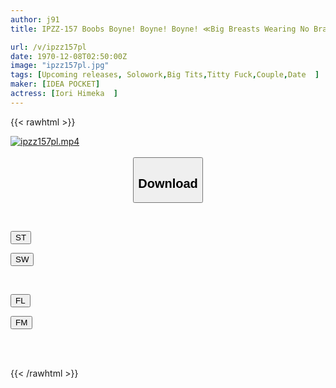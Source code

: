 ```yaml
---
author: j91
title: IPZZ-157 Boobs Boyne! Boyne! Boyne! ≪Big Breasts Wearing No Bra≫ Full Erection On A Close Date With ``Himeka'', Forced To Have Sex In An Avalanche! ! Himeka Iori

url: /v/ipzz157pl
date: 1970-12-08T02:50:00Z
image: "ipzz157pl.jpg"
tags: [Upcoming releases, Solowork,Big Tits,Titty Fuck,Couple,Date	]
maker: [IDEA POCKET]
actress: [Iori Himeka  ]
---
```



{{< rawhtml >}}

<div class="video" data-videoid="pending_link.html">
    <a href="javascript:;">
        <img src="/v/ipzz157pl/ipzz157pl.jpg" width="WIDTH" height="HEIGHT" alt="ipzz157pl.mp4" loading="lazy">
    </a>
</div>

<script type="text/javascript" src="https://j91.asia/asset/on-demand-pend.js"></script>

<br>
  <link rel="stylesheet" href="https://j91.asia/asset/bs5.css">
  
  <center>
  <button class="btn btn-primary" type="button" data-bs-toggle="collapse" data-bs-target=".multi-collapse" aria-expanded="false" aria-controls="multiCollapseExample1 multiCollapseExample2"><h2>Download</h2></button></center>
</p>
<div class="row">
  <div class="col">
    <div class="collapse multi-collapse" id="multiCollapseExample1">
      <div class="card card-body">
	      	      <br>
<div class="buttons">  
<p><a href="https://j91.asia/pending_link.html" target="_blank"><button class="btn-hover color-3"><i class="fa fa-download"></i> ST</button></a></p>
<p><a href="https://j91.asia/pending_link.html" target="_blank"><button class="btn-hover color-2"><i class="fa fa-download"></i> SW</button></a></p></div>
    </div>
  </div>
</div>
  <div class="col">
    <div class="collapse multi-collapse" id="multiCollapseExample2">
      <div class="card card-body">
	      <br>
<div class="buttons">
<p><a href="https://j91.asia/pending_link.html" target="_blank"><button class="btn-hover color-9"><i class="fa fa-download"></i> FL</button></a></p>
<p><a href="https://j91.asia/pending_link.html" target="_blank"><button class="btn-hover color-8"><i class="fa fa-download"></i> FM</button></a></p></div>
<br><br>
      </div>
    </div>
  </div>
</div>

{{< /rawhtml >}}